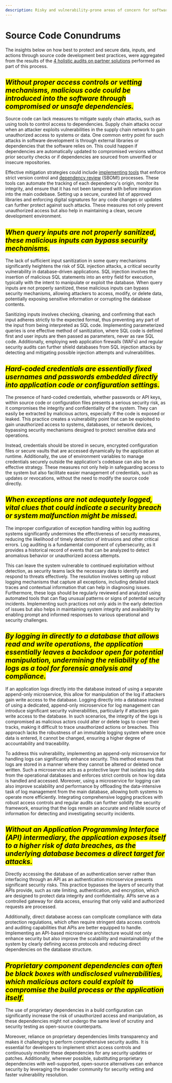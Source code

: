 ```yaml
---
description: Risky and vulnerability-prone areas of concern for software source code
---
```


# Source Code Conundrums

The insights below on how best to protect and secure data, inputs, and actions through source code development best practices, were aggregated from the results of the [4 holistic audits on partner solutions](../partners/partner-audits/) performed as part of this process.

## _<mark style="background-color:yellow;">Without proper access controls or vetting mechanisms, malicious code could be introduced into the software through compromised or unsafe dependencies.</mark>_&#x20;

Source code can lack measures to mitigate supply chain attacks, such as using tools to control access to dependencies. Supply chain attacks occur when an attacker exploits vulnerabilities in the supply chain network to gain unauthorized access to systems or data. One common entry point for such attacks in software development is through external libraries or dependencies that the software relies on. This could happen if dependencies are automatically updated to compromised versions without prior security checks or if dependencies are sourced from unverified or insecure repositories.

Effective mitigation strategies could include [implementing tools](../resource-links-and-tools.md) that enforce strict version control and [dependency review](../process/software-bill-of-materials.md) (SBOM!) processes. These tools can automate the tracking of each dependency's origin, monitor its integrity, and ensure that it has not been tampered with before integration into the main codebase. Setting up a secure, curated list of approved libraries and enforcing digital signatures for any code changes or updates can further protect against such attacks. These measures not only prevent unauthorized access but also help in maintaining a clean, secure development environment.&#x20;

## _<mark style="background-color:yellow;">When query inputs are not properly sanitized, these malicious inputs can bypass security mechanisms.</mark>_

The lack of sufficient input sanitization in some query mechanisms significantly heightens the risk of SQL injection attacks, a critical security vulnerability in database-driven applications. SQL injection involves the insertion of malicious SQL statements into an entry field for execution, typically with the intent to manipulate or exploit the database. When query inputs are not properly sanitized, these malicious inputs can bypass security mechanisms, allowing attackers to access, modify, or delete data, potentially exposing sensitive information or corrupting the database contents.

Sanitizing inputs involves checking, cleaning, and confirming that each input adheres strictly to the expected format, thus preventing any part of the input from being interpreted as SQL code. Implementing parameterized queries is one effective method of sanitization, where SQL code is defined first and user inputs are then passed as parameters, never as raw SQL code. Additionally, employing web application firewalls (WAFs) and regular security audits can further shield databases from SQL injection attacks by detecting and mitigating possible injection attempts and vulnerabilities.&#x20;

## _<mark style="background-color:yellow;">Hard-coded credentials are essentially fixed usernames and passwords embedded directly into application code or configuration settings.</mark>_

The presence of hard-coded credentials, whether passwords or API keys, within source code or configuration files presents a serious security risk, as it compromises the integrity and confidentiality of the system. They can easily be extracted by malicious actors, especially if the code is exposed or leaked. This practice creates a vulnerability point that can be exploited to gain unauthorized access to systems, databases, or network devices, bypassing security mechanisms designed to protect sensitive data and operations.

Instead, credentials should be stored in secure, encrypted configuration files or secure vaults that are accessed dynamically by the application at runtime. Additionally, the use of environment variables to manage credentials securely outside the application's codebase can also be an effective strategy. These measures not only help in safeguarding access to the system but also facilitate easier management of credentials, such as updates or revocations, without the need to modify the source code directly.&#x20;

## _<mark style="background-color:yellow;">When exceptions are not adequately logged, vital clues that could indicate a security breach or system malfunction might be missed.</mark>_&#x20;

The improper configuration of exception handling within log auditing systems significantly undermines the effectiveness of security measures, reducing the likelihood of timely detection of intrusions and other critical errors. Log auditing is a fundamental component of cybersecurity, as it provides a historical record of events that can be analyzed to detect anomalous behavior or unauthorized access attempts.&#x20;

This can leave the system vulnerable to continued exploitation without detection, as security teams lack the necessary data to identify and respond to threats effectively. The resolution involves setting up robust logging mechanisms that capture all exceptions, including detailed stack traces and contextual information that can help in diagnosing issues. Furthermore, these logs should be regularly reviewed and analyzed using automated tools that can flag unusual patterns or signs of potential security incidents. Implementing such practices not only aids in the early detection of issues but also helps in maintaining system integrity and availability by enabling prompt and informed responses to various operational and security challenges.

## _<mark style="background-color:yellow;">By logging in directly to a database that allows read and write operations, the application essentially leaves a backdoor open for potential manipulation, undermining the reliability of the logs as a tool for forensic analysis and compliance.</mark>_

If an application logs directly into the database instead of using a separate append-only microservice, this allow for manipulation of the log if attackers gain write access to the database. Logging directly into a database instead of using a dedicated, append-only microservice for log management can introduce significant security vulnerabilities, particularly if attackers gain write access to the database. In such scenarios, the integrity of the logs is compromised as malicious actors could alter or delete logs to cover their tracks, making it difficult to trace unauthorized actions or breaches. This approach lacks the robustness of an immutable logging system where once data is entered, it cannot be changed, ensuring a higher degree of accountability and traceability.&#x20;

To address this vulnerability, implementing an append-only microservice for handling logs can significantly enhance security. This method ensures that logs are stored in a manner where they cannot be altered or deleted once written. Such a microservice acts as a protective layer that isolates log data from the operational databases and enforces strict controls on how log data is handled and accessed. Moreover, using a microservice for logging can also improve scalability and performance by offloading the data-intensive task of log management from the main database, allowing both systems to operate more efficiently. Integrating comprehensive logging practices with robust access controls and regular audits can further solidify the security framework, ensuring that the logs remain an accurate and reliable source of information for detecting and investigating security incidents.

## _<mark style="background-color:yellow;">Without an Application Programming Interface (API) intermediary, the application exposes itself to a higher risk of data breaches, as the underlying database becomes a direct target for attacks.</mark>_&#x20;

Directly accessing the database of an authentication server rather than interfacing through an API as an authentication microservice presents significant security risks. This practice bypasses the layers of security that APIs provide, such as rate limiting, authentication, and encryption, which are designed to protect data integrity and confidentiality. APIs serve as a controlled gateway for data access, ensuring that only valid and authorized requests are processed.&#x20;

Additionally, direct database access can complicate compliance with data protection regulations, which often require stringent data access controls and auditing capabilities that APIs are better equipped to handle. Implementing an API-based microservice architecture would not only enhance security but also improve the scalability and maintainability of the system by clearly defining access protocols and reducing direct dependencies on the database structure.

## _<mark style="background-color:yellow;">Proprietary component dependencies can often be black boxes with undisclosed vulnerabilities, which malicious actors could exploit to compromise the build process or the application itself.</mark>_&#x20;

The use of proprietary dependencies in a build configuration can significantly increase the risk of unauthorized access and manipulation, as these dependencies might not undergo the same level of scrutiny and security testing as open-source counterparts.&#x20;

Moreover, reliance on proprietary dependencies limits transparency and makes it challenging to perform comprehensive security audits. It is essential for developers to implement strict access controls and continuously monitor these dependencies for any security updates or patches. Additionally, wherever possible, substituting proprietary dependencies with well-supported, open-source alternatives can enhance security by leveraging the broader community for security vetting and faster vulnerability resolution.
